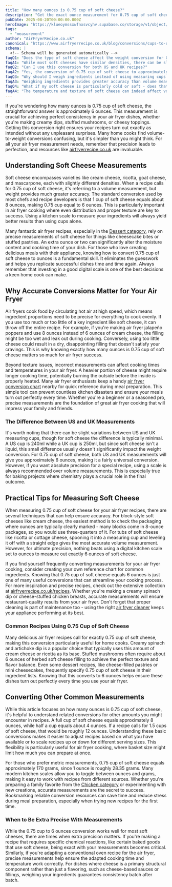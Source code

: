 ```yaml
---
title: "How many ounces is 0.75 cup of soft cheese?"
description: "Get the exact ounce measurement for 0.75 cup of soft cheese for perfect air fryer recipes every time. No more guesswork in your cooking!"
pubDate: 2025-08-20T00:00:00.000Z
heroImage: "https://klueoymssxwfnxsvcyhv.supabase.co/storage/v1/object/public/Shmucket/how-many-ounces-is-0-75-cup-of-soft-cheese.webp"
tags:
  - "measurement"
author: "AirFryerRecipe.co.uk"
canonical: "https://www.airfryerrecipe.co.uk/blog/conversions/cups-to-ounces/how-many-ounces-is-0-75-cup-of-soft-cheese"
schema: |
  <!-- Schema will be generated automatically -->
faqQ1: "Does the type of soft cheese affect the weight conversion for 0.75 cup?"
faqA1: "While most soft cheeses have similar densities, there can be slight variations between types. Cream cheese tends to be denser than ricotta or cottage cheese, which might contain more air pockets or moisture. For most practical purposes, the standard conversion of 0.75 cup equaling approximately 6 ounces works well across different soft cheese varieties. If you need extreme precision for a specific recipe, weighing your ingredients will always give you the most accurate results."
faqQ2: "Can I use this conversion for both US and UK recipes?"
faqA2: "Yes, the conversion of 0.75 cup of soft cheese to approximately 6 ounces works for both US and UK recipes. While there is a slight difference between US cups (240ml) and UK cups (250ml), this small variation doesn't significantly impact the weight measurement for soft cheese. The density of the cheese matters more than the minimal difference in cup sizes. For air fryer recipes from either measurement system, you can confidently use 6 ounces when the recipe calls for 0.75 cup of soft cheese."
faqQ3: "Why should I weigh ingredients instead of using measuring cups for air fryer recipes?"
faqA3: "Weighing ingredients provides greater accuracy than volume measurements, which is especially important for air fryer cooking where hot air circulation requires precise ingredient proportions. Measuring cups can be packed differently or contain air pockets, leading to inconsistent amounts. A digital scale ensures you use exactly the right amount of each ingredient, which affects cooking time, texture, and final results. This precision becomes particularly valuable when adapting recipes or creating your own air fryer creations."
faqQ4: "What if my soft cheese is particularly cold or soft - does that affect the measurement?"
faqA4: "The temperature and texture of soft cheese can indeed affect volume measurements. Very cold cream cheese is denser and harder to pack evenly into a measuring cup, while room temperature cheese is softer and may settle differently. This is another reason why weighing your ingredients is preferable - 6 ounces is 6 ounces regardless of temperature or texture. If you must use volume measurements, bring your cheese to room temperature first for the most consistent results when measuring 0.75 cup."
---
```

<p>If you're wondering how many ounces is 0.75 cup of soft cheese, the straightforward answer is approximately 6 ounces. This measurement is crucial for achieving perfect consistency in your air fryer dishes, whether you're making creamy dips, stuffed mushrooms, or cheesy toppings. Getting this conversion right ensures your recipes turn out exactly as intended without any unpleasant surprises. Many home cooks find volume-to-weight conversions confusing, but it's simpler than you might think. For all your air fryer measurement needs, remember that precision leads to perfection, and resources like <a href="https://www.airfryerrecipe.co.uk">airfryerrecipe.co.uk</a> are invaluable.</p>

<h2>Understanding Soft Cheese Measurements</h2>
<p>Soft cheese encompasses varieties like cream cheese, ricotta, goat cheese, and mascarpone, each with slightly different densities. When a recipe calls for 0.75 cup of soft cheese, it's referring to a volume measurement, but weight provides much greater accuracy. The standard conversion used by most chefs and recipe developers is that 1 cup of soft cheese equals about 8 ounces, making 0.75 cup equal to 6 ounces. This is particularly important in air fryer cooking where even distribution and proper texture are key to success. Using a kitchen scale to measure your ingredients will always yield better results than using cups alone.</p>

<p>Many fantastic air fryer recipes, especially in the <a href="https://www.airfryerrecipe.co.uk/recipe-category/Dessert">Dessert category</a>, rely on precise measurements of soft cheese for things like cheesecake bites or stuffed pastries. An extra ounce or two can significantly alter the moisture content and cooking time of your dish. For those who love creating delicious meals with their appliance, knowing how to convert 0.75 cup of soft cheese to ounces is a fundamental skill. It eliminates the guesswork and helps you replicate successful dishes time and time again. Always remember that investing in a good digital scale is one of the best decisions a keen home cook can make.</p>

<h2>Why Accurate Conversions Matter for Your Air Fryer</h2>
<p>Air fryers cook food by circulating hot air at high speed, which means ingredient proportions need to be precise for everything to cook evenly. If you use too much or too little of a key ingredient like soft cheese, it can throw off the entire recipe. For example, if you're making air fryer jalapeño poppers and use 8 ounces instead of 6 ounces of cream cheese, the filling might be too wet and leak out during cooking. Conversely, using too little cheese could result in a dry, disappointing filling that doesn't satisfy your cravings. This is why knowing exactly how many ounces is 0.75 cup of soft cheese matters so much for air fryer success.</p>

<p>Beyond texture issues, incorrect measurements can affect cooking times and temperatures in your air fryer. A heavier portion of cheese might require longer cooking time, potentially burning the outside before the inside is properly heated. Many air fryer enthusiasts keep a handy <a href="https://www.airfryerrecipe.co.uk/air-fryer-conversion-chart">air fryer conversion chart</a> nearby for quick reference during meal preparation. This simple tool can prevent countless kitchen disasters and ensure your meals turn out perfectly every time. Whether you're a beginner or a seasoned pro, precise measurements are the foundation of great air fryer cooking that will impress your family and friends.</p>

<h3>The Difference Between US and UK Measurements</h3>
<p>It's worth noting that there can be slight variations between US and UK measuring cups, though for soft cheese the difference is typically minimal. A US cup is 240ml while a UK cup is 250ml, but since soft cheese isn't a liquid, this small difference usually doesn't significantly impact the weight conversion. For 0.75 cup of soft cheese, both US and UK measurements will give you approximately 6 ounces, making it a fairly universal conversion. However, if you want absolute precision for a special recipe, using a scale is always recommended over volume measurements. This is especially true for baking projects where chemistry plays a crucial role in the final outcome.</p>

<h2>Practical Tips for Measuring Soft Cheese</h2>
<p>When measuring 0.75 cup of soft cheese for your air fryer recipes, there are several techniques that can help ensure accuracy. For block-style soft cheeses like cream cheese, the easiest method is to check the packaging where ounces are typically clearly marked - many blocks come in 8-ounce packages, so you would use three-quarters of it. For tubs of soft cheese like ricotta or cottage cheese, spooning it into a measuring cup and leveling it off with a straight edge gives the most accurate volume measurement. However, for ultimate precision, nothing beats using a digital kitchen scale set to ounces to measure out exactly 6 ounces of soft cheese.</p>

<p>If you find yourself frequently converting measurements for your air fryer cooking, consider creating your own reference chart for common ingredients. Knowing that 0.75 cup of soft cheese equals 6 ounces is just one of many useful conversions that can streamline your cooking process. For more inspiration and precise recipes, check out the extensive collection at <a href="https://www.airfryerrecipe.co.uk/recipes">airfryerrecipe.co.uk/recipes</a>. Whether you're making a creamy spinach dip or cheese-stuffed chicken breasts, accurate measurements will ensure restaurant-quality results from your air fryer. Don't forget that proper cleaning is part of maintenance too - using the right <a href="https://www.airfryerrecipe.co.uk/air-fryer-cleaner">air fryer cleaner</a> keeps your appliance performing at its best.</p>

<h3>Common Recipes Using 0.75 Cup of Soft Cheese</h3>
<p>Many delicious air fryer recipes call for exactly 0.75 cup of soft cheese, making this conversion particularly useful for home cooks. Creamy spinach and artichoke dip is a popular choice that typically uses this amount of cream cheese or ricotta as its base. Stuffed mushrooms often require about 6 ounces of herbed soft cheese filling to achieve the perfect texture and flavor balance. Even some dessert recipes, like cheese-filled pastries or mini cheesecakes, frequently specify 0.75 cup of soft cheese in their ingredient lists. Knowing that this converts to 6 ounces helps ensure these dishes turn out perfectly every time you use your air fryer.</p>

<h2>Converting Other Common Measurements</h2>
<p>While this article focuses on how many ounces is 0.75 cup of soft cheese, it's helpful to understand related conversions for other amounts you might encounter in recipes. A full cup of soft cheese equals approximately 8 ounces, while half a cup equals about 4 ounces. If a recipe calls for 1.5 cups of soft cheese, that would be roughly 12 ounces. Understanding these basic conversions makes it easier to adjust recipes based on what you have available or to scale recipes up or down for different serving sizes. This flexibility is particularly useful for air fryer cooking, where basket size might limit how much you can prepare at once.</p>

<p>For those who prefer metric measurements, 0.75 cup of soft cheese equals approximately 170 grams, since 1 ounce is roughly 28.35 grams. Many modern kitchen scales allow you to toggle between ounces and grams, making it easy to work with recipes from different sources. Whether you're preparing a family favorite from the <a href="https://www.airfryerrecipe.co.uk/recipe-category/Chicken">Chicken category</a> or experimenting with new creations, accurate measurements are the secret to success. Bookmarking reliable conversion resources can save time and reduce stress during meal preparation, especially when trying new recipes for the first time.</p>

<h3>When to Be Extra Precise With Measurements</h3>
<p>While the 0.75 cup to 6 ounces conversion works well for most soft cheeses, there are times when extra precision matters. If you're making a recipe that requires specific chemical reactions, like certain baked goods that use soft cheese, being exact with your measurements becomes critical. Similarly, if you're adapting a conventional oven recipe for the air fryer, precise measurements help ensure the adapted cooking time and temperature work correctly. For dishes where cheese is a primary structural component rather than just a flavoring, such as cheese-based sauces or fillings, weighing your ingredients guarantees consistency batch after batch.</p>
